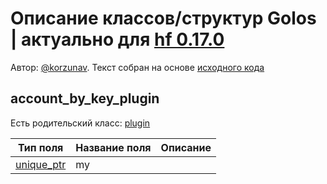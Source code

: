 # Описание классов/структур Golos | актуально для [hf 0.17.0](https://github.com/GolosChain/golos/releases/tag/v0.17.0)
Автор: [@korzunav](https://golos.io/@korzunav). Текст собран на основе [исходного кода](https://github.com/GolosChain/golos/tree/master/plugins/account_by_key/include/golos/plugins/account_by_key/account_by_key_plugin.hpp)
## account_by_key_plugin

Есть родительский класс: [plugin](plugin.md)

|Тип поля|Название поля|Описание|
|--------|-------------|--------|
|[unique_ptr](unique_ptr.md)|my||
